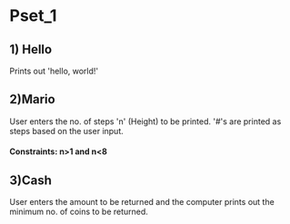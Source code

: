 # Pset_1
## 1) Hello
Prints out 'hello, world!'

## 2)Mario
User enters the no. of steps 'n' (Height) to be printed.
'#'s are printed as steps based on the user input.
#### Constraints: n>1 and n<8

## 3)Cash
User enters the amount to be returned and the computer prints out the minimum no. of coins to be returned.
